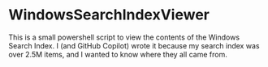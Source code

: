 # WindowsSearchIndexViewer
This is a small powershell script to view the contents of the Windows Search Index.  I (and GitHub Copilot) wrote it because my search index was over 2.5M items, and I wanted to know where they all came from.  
